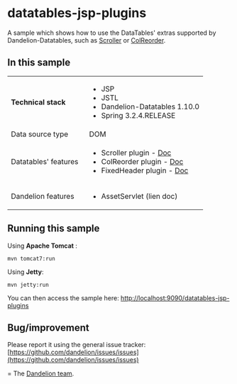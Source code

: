 datatables-jsp-plugins
=================================================================

A sample which shows how to use the DataTables' extras supported by Dandelion-Datatables, such as [Scroller](http://datatables.net/extras/scroller/) or [ColReorder](http://datatables.net/extras/colreorder/).

## In this sample

<table width="100%">
	<tbody>
		<tr>
			<td style="width:40%;"><strong>Technical stack</strong></td>
			<td style="width:60%;">
				<ul>
				   <li>JSP</li>
				   <li>JSTL</li>
				   <li>Dandelion-Datatables 1.10.0</li>
				   <li>Spring 3.2.4.RELEASE</li>
				</ul>
			</td>
		</tr>
		<tr>
			<td>Data source type</td>
			<td>DOM</td>
		</tr>
		<tr>
			<td>Datatables' features</td>
			<td>
				<ul>
					<li>Scroller plugin - <a href="http://dandelion.github.io/datatables/tutorials/plugins/scroller.html">Doc</a></li>
 					<li>ColReorder plugin - <a href="http://dandelion.github.io/datatables/tutorials/plugins/colreorder.html">Doc</a></li>
 					<li>FixedHeader plugin - <a href="http://dandelion.github.io/datatables/tutorials/plugins/fixedheader.html">Doc</a></li>
				</ul>
			</td>
		</tr>
		<tr>
			<td>Dandelion features</td>
			<td>
				<ul>
					<li>AssetServlet (lien doc)</li>
				</ul>
			</td>
		</tr>
	</tbody>
</table>

## Running this sample

Using __Apache Tomcat__ :

    mvn tomcat7:run

Using __Jetty__:

    mvn jetty:run

You can then access the sample here: [http://localhost:9090/datatables-jsp-plugins](http://localhost:9090/datatables-jsp-plugins)

## Bug/improvement

Please report it using the general issue tracker: [https://github.com/dandelion/issues/issues](https://github.com/dandelion/issues/issues)

=
The [Dandelion team](http://dandelion.github.io/team/).